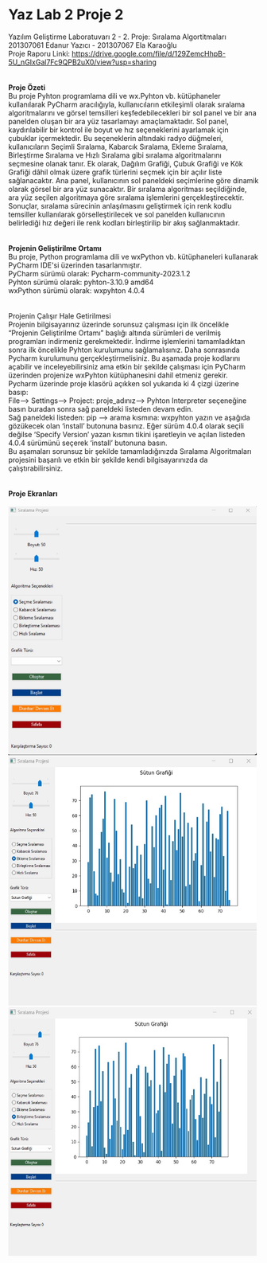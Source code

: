 # Yaz Lab 2 Proje 2
 Yazılım Geliştirme Laboratuvarı 2 - 2. Proje: Sıralama Algortitmaları
 <br>
 201307061 Edanur Yazıcı - 201307067 Ela Karaoğlu
 <br>
 Proje Raporu Linki: https://drive.google.com/file/d/129ZemcHhpB-5U_nGIxGal7Fc9QPB2uX0/view?usp=sharing
 <br>
 <br>
 <br>
<b>Proje Özeti</b>
<br>
Bu proje Pyhton programlama dili ve wx.Pyhton vb. kütüphaneler kullanılarak PyCharm aracılığıyla, kullanıcıların etkileşimli olarak sıralama algoritmalarını ve görsel temsilleri keşfedebilecekleri bir sol panel ve bir ana panelden oluşan bir ara yüz tasarlamayı amaçlamaktadır. Sol panel, kaydırılabilir bir kontrol ile boyut ve hız seçeneklerini ayarlamak için çubuklar içermektedir. Bu seçeneklerin altındaki radyo düğmeleri, kullanıcıların Seçimli Sıralama, Kabarcık Sıralama, Ekleme Sıralama, Birleştirme Sıralama ve Hızlı Sıralama gibi sıralama algoritmalarını seçmesine olanak tanır. Ek olarak, Dağılım Grafiği, Çubuk Grafiği ve Kök Grafiği dâhil olmak üzere grafik türlerini seçmek için bir açılır liste sağlanacaktır.
Ana panel, kullanıcının sol paneldeki seçimlerine göre dinamik olarak görsel bir ara yüz sunacaktır. Bir sıralama algoritması seçildiğinde, ara yüz seçilen algoritmaya göre sıralama işlemlerini gerçekleştirecektir. Sonuçlar, sıralama sürecinin anlaşılmasını geliştirmek için renk kodlu temsiller kullanılarak görselleştirilecek ve sol panelden kullanıcının belirlediği hız değeri ile renk kodları birleştirilip bir akış sağlanmaktadır.
<br>
<br>
<br>
<b>Projenin Geliştirilme Ortamı</b>
<br>
Bu proje, Python programlama dili ve wxPython vb. kütüphaneleri kullanarak PyCharm IDE'si üzerinden tasarlanmıştır.
<br>
PyCharm sürümü olarak: Pycharm-community-2023.1.2
<br>
Pyhton sürümü olarak: pyhton-3.10.9 amd64
<br>
wxPython sürümü olarak: wxpyhton 4.0.4
<br>
<br>
<br>
Projenin Çalışır Hale Getirilmesi
<br>
Projenin bilgisayarınız üzerinde sorunsuz çalışması için ilk öncelikle “Projenin Geliştirilme Ortamı” başlığı altında sürümleri de verilmiş programları indirmeniz gerekmektedir. İndirme işlemlerini tamamladıktan sonra ilk öncelikle Pyhton kurulumunu sağlamalısınız. Daha sonrasında Pycharm kurulumunu gerçekleştirmelisiniz. Bu aşamada proje kodlarını açabilir ve inceleyebilirsiniz ama etkin bir şekilde çalışması için PyCharm üzerinden projenize wxPyhton kütüphanesini dahil etmeniz gerekir. Pycharm üzerinde proje klasörü açıkken sol yukarıda ki 4 çizgi üzerine basıp:
<br>
File--> Settings--> Project: proje_adınız--> Pyhton Interpreter seçeneğine basın buradan sonra sağ paneldeki listeden devam edin.
<br>
Sağ paneldeki listeden: pip --> arama kısmına: wxpyhton yazın ve aşağıda gözükecek olan ‘install’ butonuna basınız. Eğer sürüm 4.0.4 olarak seçili değilse ‘Specify Version’ yazan kısmın tikini işaretleyin ve açılan listeden 4.0.4 sürümünü seçerek ‘install’ butonuna basın.
<br>
Bu aşamaları sorunsuz bir şekilde tamamladığınızda Sıralama Algoritmaları projesini başarılı ve etkin bir şekilde kendi bilgisayarınızda da çalıştırabilirsiniz.
<br>
<br>
<br>
<b>Proje Ekranları</b>
<br>
<br>
<img src="https://raw.githubusercontent.com/edanryazici/Yaz-Lab-2-Proje-2/main/ekran-1.jpg" width="500" height="500">
<br>
<img src="https://raw.githubusercontent.com/edanryazici/Yaz-Lab-2-Proje-2/main/ekran-2.jpg" width="500" height="500">
<br>
<img src="https://raw.githubusercontent.com/edanryazici/Yaz-Lab-2-Proje-2/main/ekran-3.jpg" width="500" height="500">
